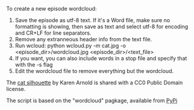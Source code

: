 To create a new episode wordcloud:
1. Save the episode as utf-8 text. If it's a Word file, make sure no formatting is showing, then save as text and select utf-8 for encoding and CR+LF for line separators.
2. Remove any extranneous header info from the text file.
3. Run wcloud: python wcloud.py -m cat.jpg -o <episode_dir>/wordcloud.jpg <episode_dir>/<text_file>
4. If you want, you can also include words in a stop file and specify that with the -s flag
5. Edit the wordcloud file to remove everything but the wordcloud.

The [cat silhouette](https://www.publicdomainpictures.net/en/view-image.php?image=317301&picture=cat-silhouette) by Karen Arnold is shared with a CC0 Public Domain license.

The script is based on the "wordcloud" pagkage, available from [PyPi](https://pypi.org/project/wordcloud/)
